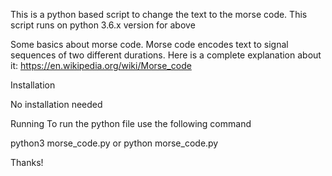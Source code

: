This is a python based script to change the text to the morse code. This script runs on python 3.6.x version for above

Some basics about morse code. Morse code encodes text to signal sequences of two different durations. Here is a complete explanation about it: https://en.wikipedia.org/wiki/Morse_code

Installation

No installation needed

Running
To run the python file use the following command

python3 morse_code.py or python morse_code.py

Thanks!